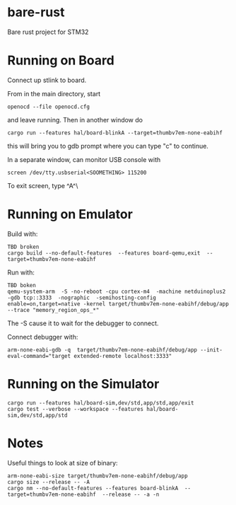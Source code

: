 # bare-rust

Bare rust project for STM32 

# Running on Board

Connect up stlink to board. 

From in the main directory, start
```aiignore
openocd --file openocd.cfg 
```
and leave running. Then in another window do 
```aiignore
cargo run --features hal/board-blinkA --target=thumbv7em-none-eabihf
```
this will bring you to gdb prompt where you can type "c" to continue.

In a separate window, can monitor USB console with
```aiignore
screen /dev/tty.usbserial<SOOMETHING> 115200
```
To exit screen, type ^A^\ 


# Running on Emulator

Build with:
```aiignore
TBD broken
cargo build --no-default-features  --features board-qemu,exit  --target=thumbv7em-none-eabihf 
```

Run with:

```aiignore
TBD boken 
qemu-system-arm  -S -no-reboot -cpu cortex-m4  -machine netduinoplus2  -gdb tcp::3333  -nographic  -semihosting-config enable=on,target=native -kernel target/thumbv7em-none-eabihf/debug/app  --trace "memory_region_ops_*" 
```
The -S cause it to wait for the debugger to connect.  

Connect debugger with:

```aiignore
arm-none-eabi-gdb -q  target/thumbv7em-none-eabihf/debug/app --init-eval-command="target extended-remote localhost:3333"
```

# Running on the Simulator

```aiignore
cargo run --features hal/board-sim,dev/std,app/std,app/exit
cargo test --verbose --workspace --features hal/board-sim,dev/std,app/std
```

# Notes

Useful things to look at size of binary:
```aiignore
arm-none-eabi-size target/thumbv7em-none-eabihf/debug/app
cargo size --release -- -A
cargo nm --no-default-features --features board-blinkA  --target=thumbv7em-none-eabihf  --release -- -a -n
```
